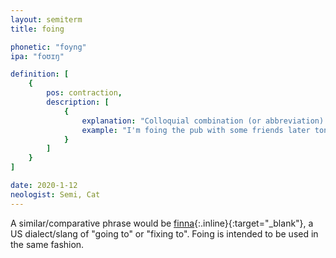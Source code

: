 ```yaml
---
layout: semiterm
title: foing

phonetic: "foyng"
ipa: "foʊɪŋ"

definition: [
	{
		pos: contraction,
		description: [
			{
				explanation: "Colloquial combination (or abbreviation) of \"going to\".",
				example: "I'm foing the pub with some friends later tonight."
			}
		]
	}
]

date: 2020-1-12
neologist: Semi, Cat
---
```


A similar/comparative phrase would be [finna](https://en.wiktionary.org/wiki/finna){:.inline}{:target="_blank"}, a US dialect/slang of "going to" or "fixing to". Foing is intended to be used in the same fashion.